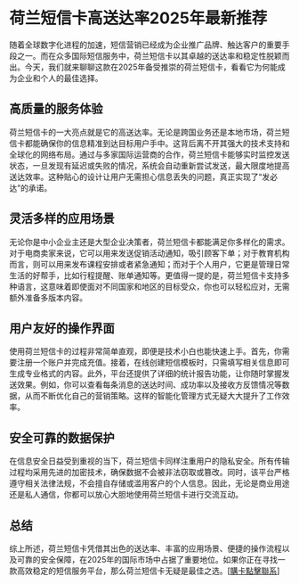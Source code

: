 # 荷兰短信卡高送达率2025年最新推荐

随着全球数字化进程的加速，短信营销已经成为企业推广品牌、触达客户的重要手段之一。而在众多国际短信服务中，荷兰短信卡以其卓越的送达率和稳定性脱颖而出。今天，我们就来聊聊这款在2025年备受推崇的荷兰短信卡，看看它为何能成为企业和个人的最佳选择。

## 高质量的服务体验

荷兰短信卡的一大亮点就是它的高送达率。无论是跨国业务还是本地市场，荷兰短信卡都能确保你的信息精准到达目标用户手中。这背后离不开其强大的技术支持和全球化的网络布局。通过与多家国际运营商的合作，荷兰短信卡能够实时监控发送状态，一旦发现有延迟或失败的情况，系统会自动重新尝试发送，最大限度地提高送达效率。这种贴心的设计让用户无需担心信息丢失的问题，真正实现了“发必达”的承诺。

## 灵活多样的应用场景

无论你是中小企业主还是大型企业决策者，荷兰短信卡都能满足你多样化的需求。对于电商卖家来说，它可以用来发送促销活动通知，吸引顾客下单；对于教育机构而言，则可以用来发布课程安排或者紧急通知；而对于个人用户，它更是管理日常生活的好帮手，比如行程提醒、账单通知等。更值得一提的是，荷兰短信卡支持多种语言，这意味着即使面对不同国家和地区的目标受众，你也可以轻松应对，无需额外准备多版本内容。

## 用户友好的操作界面

使用荷兰短信卡的过程非常简单直观，即便是技术小白也能快速上手。首先，你需要注册一个账户并完成充值。接着，在线创建短信模板时，只需填写相关信息即可生成专业格式的内容。此外，平台还提供了详细的统计报告功能，让你随时掌握发送效果。例如，你可以查看每条消息的送达时间、成功率以及接收方反馈情况等数据，从而不断优化自己的营销策略。这样的智能化管理方式无疑大大提升了工作效率。

## 安全可靠的数据保护

在信息安全日益受到重视的当下，荷兰短信卡同样注重用户的隐私安全。所有传输过程均采用先进的加密技术，确保数据不会被非法窃取或篡改。同时，该平台严格遵守相关法律法规，不会擅自存储或滥用客户的个人信息。因此，无论是商业用途还是私人通信，你都可以放心大胆地使用荷兰短信卡进行交流互动。

## 总结

综上所述，荷兰短信卡凭借其出色的送达率、丰富的应用场景、便捷的操作流程以及可靠的安全保障，在2025年的国际市场中占据了重要地位。如果你正在寻找一款高效稳定的短信服务平台，那么荷兰短信卡无疑是最佳之选。[[購卡點擊聯系](https://t.me/s/SXDXQF)]